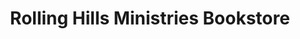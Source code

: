 ---
title: "Rolling Hills Ministries Bookstore"
url: /ruston/rolling-hills-ministries-bookstore/
shop: Bücher
---